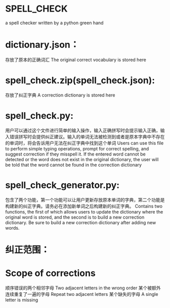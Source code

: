 # SPELL_CHECK
a spell checker written by a python green hand

# dictionary.json：
存放了原本的正确词汇
The original correct vocabulary is stored here

# spell_check.zip(spell_check.json):
存放了纠正字典
A correction dictionary is stored here

# spell_check.py:
用户可以通过这个文件进行简单的输入操作，输入正确拼写时会提示输入正确，输入错误拼写时会提供纠正建议。输入的单词无法被检测到或者是原本字典中不存在的单词时，将会告诉用户无法在纠正字典中找到这个单词
Users can use this file to perform simple typing operations, prompt for correct spelling, and suggest correction if they misspell it. If the entered word cannot be detected or the word does not exist in the original dictionary, the user will be told that the word cannot be found in the correction dictionary

# spell_check_generator.py:
包含了两个功能，第一个功能可以让用户更新存放原本单词的字典，第二个功能是构建新的纠正字典。请务必在添加新单词之后构建新的纠正字典。
Contains two functions, the first of which allows users to update the dictionary where the original word is stored, and the second is to build a new correction dictionary. Be sure to build a new correction dictionary after adding new words.

# 纠正范围：
# Scope of corrections
顺序错误的两个相邻字母 Two adjacent letters in the wrong order
某个被额外连续重复了一遍的字母 Repeat two adjacent letters
某个缺失的字母 A single letter is missing
